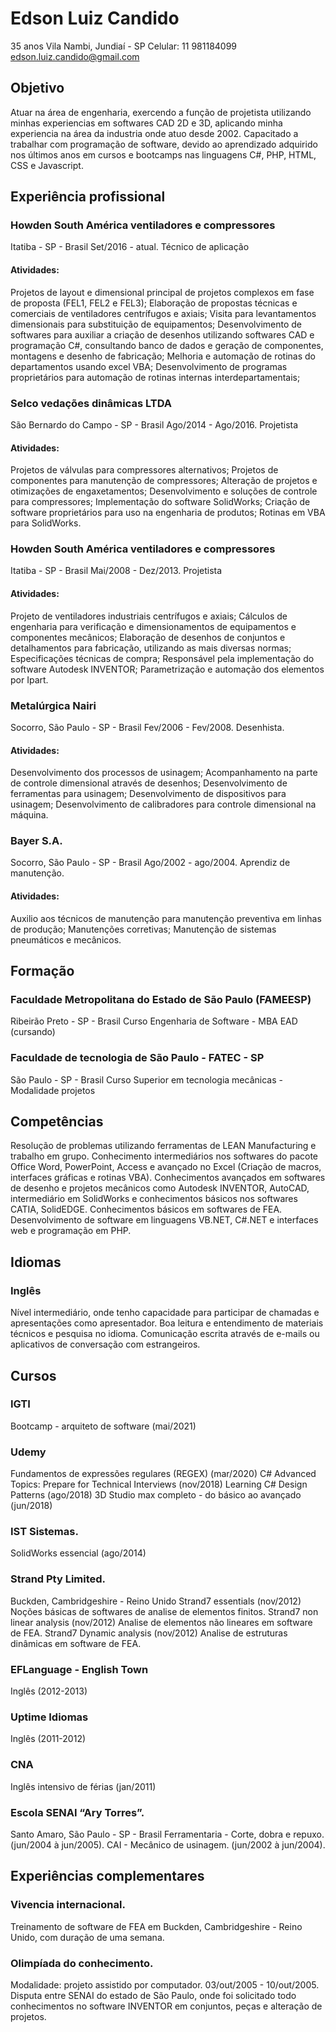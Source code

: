 # Edson Luiz Candido
35 anos
Vila Nambi, Jundiaí - SP
Celular: 11 981184099
edson.luiz.candido@gmail.com

## Objetivo
Atuar na área de engenharia, exercendo a função de projetista utilizando minhas experiencias em softwares CAD 2D e 3D, aplicando minha experiencia na área da industria onde atuo desde 2002. 
Capacitado a trabalhar com programação de software, devido ao aprendizado adquirido nos últimos anos em cursos e bootcamps nas linguagens C#, PHP, HTML, CSS e Javascript.
## Experiência profissional
### Howden South América ventiladores e compressores
Itatiba - SP - Brasil
Set/2016 - atual.
Técnico de aplicação
#### Atividades:
Projetos de layout e dimensional principal de projetos complexos em fase de proposta (FEL1, FEL2 e FEL3);
Elaboração de propostas técnicas e comerciais de ventiladores centrífugos e axiais;
Visita para levantamentos dimensionais para substituição de equipamentos;
Desenvolvimento de softwares para auxiliar a criação de desenhos utilizando softwares CAD e programação C#, consultando banco de dados e geração de componentes, montagens e desenho de fabricação;
Melhoria e automação de rotinas do departamentos usando excel VBA;
Desenvolvimento de programas proprietários para automação de rotinas internas interdepartamentais;
### Selco vedações dinâmicas LTDA
São Bernardo do Campo - SP - Brasil
Ago/2014 - Ago/2016.
Projetista
#### Atividades:
Projetos de válvulas para compressores alternativos;
Projetos de componentes para manutenção de compressores;
Alteração de projetos e otimizações de engaxetamentos;
Desenvolvimento e soluções de controle para compressores;
Implementação do software SolidWorks;
Criação de software proprietários para uso na engenharia de produtos;
Rotinas em VBA para SolidWorks.
### Howden South América ventiladores e compressores
Itatiba - SP - Brasil
Mai/2008 - Dez/2013.
Projetista
#### Atividades:
Projeto de ventiladores industriais centrífugos e axiais;
Cálculos de engenharia para verificação e dimensionamentos de equipamentos e componentes mecânicos;
Elaboração de desenhos de conjuntos e detalhamentos para fabricação, utilizando as mais diversas normas;
Especificações técnicas de compra;
Responsável pela implementação do software Autodesk INVENTOR;
Parametrização e automação dos elementos por Ipart.

### Metalúrgica Nairi
Socorro, São Paulo - SP - Brasil
Fev/2006 - Fev/2008.
Desenhista.
#### Atividades:
Desenvolvimento dos processos de usinagem;
Acompanhamento na parte de controle dimensional através de desenhos;
Desenvolvimento de ferramentas para usinagem;
Desenvolvimento de dispositivos para usinagem;
Desenvolvimento de calibradores para controle dimensional na máquina.
### Bayer S.A.
Socorro, São Paulo - SP - Brasil
Ago/2002 - ago/2004.
Aprendiz de manutenção.
#### Atividades:
Auxilio aos técnicos de manutenção para manutenção preventiva em linhas de produção;
Manutenções corretivas;
Manutenção de sistemas pneumáticos e mecânicos.
## Formação
### Faculdade Metropolitana do Estado de São Paulo (FAMEESP)
Ribeirão Preto - SP - Brasil
Curso Engenharia de Software - MBA EAD (cursando)
### Faculdade de tecnologia de São Paulo  - FATEC - SP
São Paulo - SP - Brasil
Curso Superior em tecnologia mecânicas - Modalidade projetos
## Competências
Resolução de problemas utilizando ferramentas de LEAN Manufacturing e trabalho em grupo.
Conhecimento intermediários nos softwares do pacote Office Word, PowerPoint, Access e avançado no Excel (Criação de macros, interfaces gráficas e rotinas VBA).
Conhecimentos avançados em softwares de desenho e projetos mecânicos como Autodesk INVENTOR, AutoCAD, intermediário em SolidWorks e conhecimentos básicos nos softwares CATIA, SolidEDGE.
Conhecimentos básicos em softwares de FEA.
Desenvolvimento de software em linguagens VB.NET, C#.NET e interfaces web e programação em PHP.
## Idiomas
### Inglês
Nível intermediário, onde tenho capacidade para participar de chamadas e apresentações como apresentador.
Boa leitura e entendimento de materiais técnicos e pesquisa no idioma.
Comunicação escrita através de e-mails ou aplicativos de conversação com estrangeiros.
## Cursos
### IGTI
Bootcamp - arquiteto de software (mai/2021)
### Udemy
Fundamentos de expressões regulares (REGEX) (mar/2020)
C# Advanced Topics: Prepare for Technical Interviews (nov/2018)
Learning C# Design Patterns (ago/2018)
3D Studio max completo - do básico ao avançado (jun/2018)
### IST Sistemas.
SolidWorks essencial (ago/2014)
### Strand Pty Limited.
Buckden, Cambridgeshire - Reino Unido
Strand7 essentials (nov/2012)
Noções básicas de softwares de analise de elementos finitos.
Strand7 non linear analysis (nov/2012)
Analise de elementos não lineares em software de FEA.
Strand7 Dynamic analysis (nov/2012)
Analise de estruturas dinâmicas em software de FEA.
### EFLanguage - English Town
Inglês (2012-2013)
### Uptime Idiomas
Inglês (2011-2012)
### CNA
Inglês intensivo de férias (jan/2011)
### Escola SENAI “Ary Torres”.
Santo Amaro, São Paulo - SP - Brasil
Ferramentaria - Corte, dobra e repuxo.
(jun/2004 à jun/2005).
CAI - Mecânico de usinagem.
(jun/2002 à jun/2004).
## Experiências complementares
### Vivencia internacional.
Treinamento de software de FEA em Buckden, Cambridgeshire - Reino Unido, com duração de uma semana.
### Olimpíada do conhecimento.
Modalidade: projeto assistido por computador.
03/out/2005 - 10/out/2005.
Disputa entre SENAI do estado de São Paulo, onde foi solicitado todo conhecimentos no software INVENTOR em conjuntos, peças e alteração de projetos.
